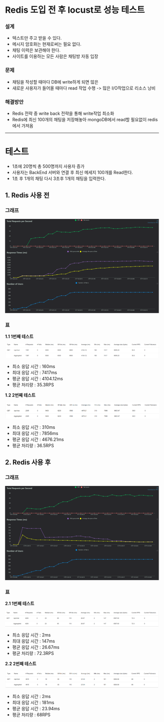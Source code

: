 
# Redis 도입 전 후 locust로 성능 테스트

  ### 설계
    
  - 텍스트만 주고 받을 수 있다.
  - 메시지 암호화는 현재로써는 필요 없다.
  - 채팅 이력은 보관해야 한다.
  - 사이트를 이용하는 모든 사람은 채팅방 자동 입장

  ### 문제

  - 채팅을 작성할 때마다 DB에 write하게 되면 많은
  - 새로운 사용자가 들어올 때마다 read 작업 수행
  -> 많은 I/O작업으로 리소스 낭비
  
  ### 해결방안

- Redis 전략 중 write back 전략을 통해 write작업 최소화
- Redis에 최신 100개의 채팅을 저장해놓아 mongoDB에서 read할 필요없이 redis에서 가져옴

------------------------------------------------------
  
# 테스트

  - 1초에 20명씩 총 500명까지 사용자 증가
  - 사용자는 BackEnd 서버와 연결 후 최신 메세지 100개를 Read한다.
  - 1초 후 1개의 채팅 다시 3초후 1개의 채팅을 입력한다.
  
## 1. Redis 사용 전
  

  ### 그래프

  ![그래프](images/Redis도입전_그래프.png)

  ### 표

  **1.1 1번째 테스트**
    
  ![표](images/Redis도입전_표1.png)
  
  - 최소 응답 시간 : 160ms
  - 최대 응답 시간 : 7417ms
  - 평균 응답 시간 : 4104.12ms
  - 평균 처리량 : 35.3RPS

  **1.2 2번째 테스트**
    
  ![표](images/Redis도입전_표2.png)
  
  - 최소 응답 시간 : 310ms
  - 최대 응답 시간 : 7856ms
  - 평균 응답 시간 : 4676.21ms
  - 평균 처리량 : 36.5RPS

## 2. Redis 사용 후
  

  ### 그래프

  ![그래프](images/Redis도입후_그래프.png)

  ### 표

  **2.1 1번째 테스트**
    
  ![표](images/Redis도입후_표1.png)
  
  - 최소 응답 시간 : 2ms
  - 최대 응답 시간 : 147ms
  - 평균 응답 시간 : 26.67ms
  - 평균 처리량 : 72.3RPS

  **2.2 2번째 테스트**
    
  ![표](images/Redis도입후_표2.png)
  
  - 최소 응답 시간 : 2ms
  - 최대 응답 시간 : 181ms
  - 평균 응답 시간 : 23.94ms
  - 평균 처리량 : 68RPS
